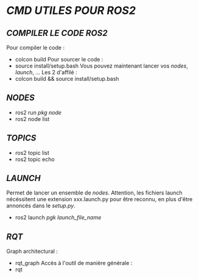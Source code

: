 # *CMD UTILES POUR ROS2*

## *COMPILER LE CODE ROS2*
Pour compiler le code :
- colcon build
Pour sourcer le code :
- source install/setup.bash
Vous pouvez maintenant lancer vos _nodes_, _launch_, ...
Les 2 d'affilé :
- colcon build && source install/setup.bash

## *NODES*
- ros2 run _pkg node_
- ros2 node list

## *TOPICS*
- ros2 topic list
- ros2 topic echo

## *LAUNCH*
Permet de lancer un ensemble de _nodes_. Attention, les fichiers launch nécéssitent une extension xxx.launch.py pour être reconnu, en plus d'être annoncés dans le _setup.py_.
- ros2 launch _pgk launch\_file\_name_

## *RQT*
Graph architectural :
- rqt_graph
Accès à l'outil de manière générale :
- rqt